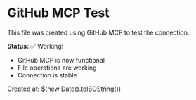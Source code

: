 # GitHub MCP Test

This file was created using GitHub MCP to test the connection.

**Status:** ✅ Working!

- GitHub MCP is now functional
- File operations are working
- Connection is stable

Created at: $(new Date().toISOString())